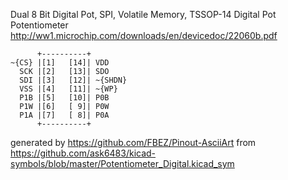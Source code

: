 Dual 8 Bit Digital Pot, SPI, Volatile Memory, TSSOP-14
Digital Pot Potentiometer
http://ww1.microchip.com/downloads/en/devicedoc/22060b.pdf


	      +----------+
	~{CS} |[1]   [14]| VDD
	  SCK |[2]   [13]| SDO
	  SDI |[3]   [12]| ~{SHDN}
	  VSS |[4]   [11]| ~{WP}
	  P1B |[5]   [10]| P0B
	  P1W |[6]   [ 9]| P0W
	  P1A |[7]   [ 8]| P0A
	      +----------+


generated by https://github.com/FBEZ/Pinout-AsciiArt from https://github.com/ask6483/kicad-symbols/blob/master/Potentiometer_Digital.kicad_sym
